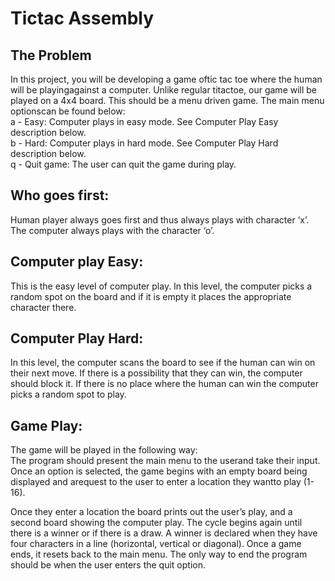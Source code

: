 # Tictac Assembly
## The Problem
In this project, you will be developing a game oftic tac toe where the human will be playingagainst a computer. Unlike regular titactoe, our game 
will be played on a 4x4 board. This should be a menu driven game. The main menu optionscan be found below:<br>
a - Easy: Computer plays in easy mode. See Computer Play Easy description below.<br>
b - Hard: Computer plays in hard mode. See Computer Play Hard description below.<br>
q - Quit game: The user can quit the game during play.<br>

## Who goes first:
Human player always goes first and thus always plays with character ‘x’. The computer always plays with the character ‘o’.

## Computer play Easy:
This is the easy level of computer play. In this level, the computer picks a random spot on the board and if it is empty it places the appropriate
character there.

## Computer Play Hard:
In this level, the computer scans the board to see if the human can win on their next move. If there is a possibility 
that they can win, the computer should block it. If there is no place where the human can win the computer picks a random spot to play.

## Game Play: 
The game will be played in the following way:<br>
The program should present the main menu to the userand take their input. Once an option is selected, the game begins with an empty 
board being displayed and arequest to the user to enter a location they wantto play (1-16).

Once they enter a location the board prints out the user’s play, and a second board showing the computer play. The 
cycle begins again until there is a winner or if there is a draw. A winner is declared when they have four characters 
in a line (horizontal, vertical or diagonal). Once a game ends, it resets back to the main menu. The only way to end the 
program should be when the user enters the quit option.
